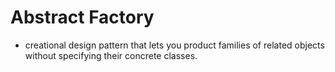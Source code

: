 # Abstract Factory

- creational design pattern that lets you product families of related objects without specifying their concrete classes. 

## 